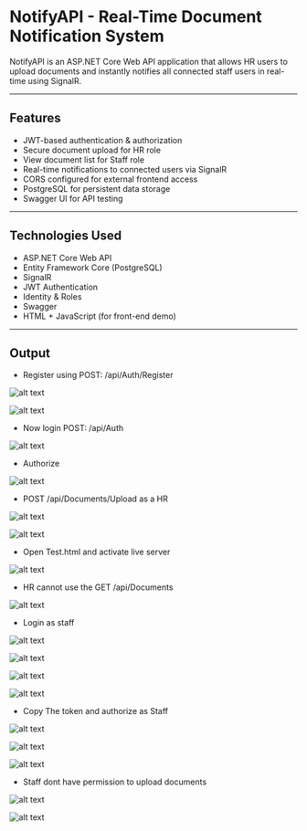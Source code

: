 # NotifyAPI - Real-Time Document Notification System

NotifyAPI is an ASP.NET Core Web API application that allows HR users to upload documents and instantly notifies all connected staff users in real-time using SignalR.

---

## Features

- JWT-based authentication & authorization
- Secure document upload for HR role
- View document list for Staff role
- Real-time notifications to connected users via SignalR
- CORS configured for external frontend access
- PostgreSQL for persistent data storage
- Swagger UI for API testing

---

## Technologies Used

- ASP.NET Core Web API
- Entity Framework Core (PostgreSQL)
- SignalR
- JWT Authentication
- Identity & Roles
- Swagger
- HTML + JavaScript (for front-end demo)

---

## Output

- Register using POST: /api/Auth/Register

![alt text](image.png)

![alt text](image-1.png)

- Now login POST: /api/Auth

![alt text](image-2.png)

- Authorize

![alt text](image-3.png)

- POST /api/Documents/Upload as a HR

![alt text](image-4.png)

![alt text](image-5.png)

- Open Test.html and activate live server

![alt text](image-6.png)

- HR cannot use the GET /api/Documents

![alt text](image-8.png)

- Login as staff

![alt text](image-7.png)

![alt text](image-10.png)

![alt text](image-11.png)

![alt text](image-12.png)

- Copy The token and authorize as Staff

![alt text](image-13.png)

![alt text](image-14.png)

![alt text](image-15.png)

- Staff dont have permission to upload documents

![alt text](image-16.png)

![alt text](image-17.png)
